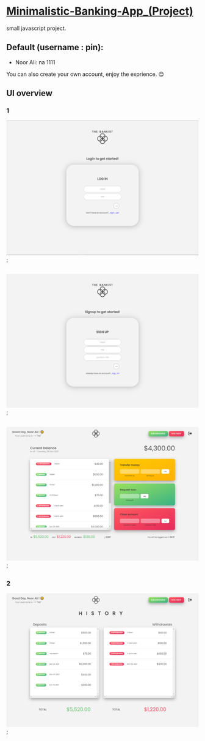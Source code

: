 # [Minimalistic-Banking-App_(Project)]()

small javascript project.


## Default  (username : pin):
- Noor Ali: na 1111

You can also create your own account, enjoy the exprience. 😊

## UI overview
### 1
 <img src = "1.PNG" />;

 ##

  ##
 
 <img src = "2.PNG" />;

 ##

  ##
 
 <img src = "3.PNG" />;

 ##

### 2
 
 <img src = "4.PNG" />;

 ##
